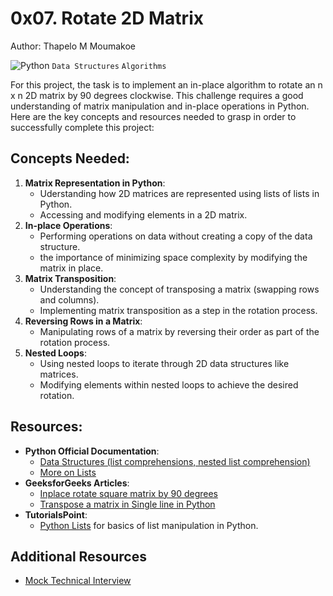 # 0x07. Rotate 2D Matrix

Author: Thapelo M Moumakoe

![Python](https://img.shields.io/badge/Python-%23323330.svg?style=flat&logo=python&logoColor=%221222EF) `Data Structures` `Algorithms`

For this project, the task is to implement an in-place algorithm to rotate an n x n 2D matrix by 90 degrees clockwise. This challenge requires a good understanding of matrix manipulation and in-place operations in Python. Here are the key concepts and resources needed to grasp in order to successfully complete this project:

## Concepts Needed:

1. **Matrix Representation in Python**:
   - Uderstanding how 2D matrices are represented using lists of lists in Python.
   - Accessing and modifying elements in a 2D matrix.
2. **In-place Operations**:
   - Performing operations on data without creating a copy of the data structure.
   - the importance of minimizing space complexity by modifying the matrix in place.
3. **Matrix Transposition**:
   - Understanding the concept of transposing a matrix (swapping rows and columns).
   - Implementing matrix transposition as a step in the rotation process.
4. **Reversing Rows in a Matrix**:
   - Manipulating rows of a matrix by reversing their order as part of the rotation process.
5. **Nested Loops**:
   - Using nested loops to iterate through 2D data structures like matrices.
   - Modifying elements within nested loops to achieve the desired rotation.

## Resources:

- **Python Official Documentation**:
  - [Data Structures (list comprehensions, nested list comprehension)](https://docs.python.org/3/tutorial/datastructures.html)
  - [More on Lists](https://docs.python.org/3/tutorial/datastructures.html#more-on-lists)
- **GeeksforGeeks Articles**:
  - [Inplace rotate square matrix by 90 degrees](https://www.geeksforgeeks.org/inplace-rotate-square-matrix-by-90-degrees/)
  - [Transpose a matrix in Single line in Python](https://www.geeksforgeeks.org/transpose-matrix-single-line-python/)
- **TutorialsPoint**:
  - [Python Lists](https://www.tutorialspoint.com/python/python_lists.htm) for basics of list manipulation in Python.

## Additional Resources

- [Mock Technical Interview](https://www.youtube.com/watch?v=yM9Xbi-MigE)
